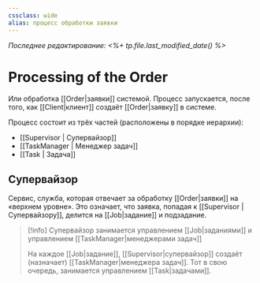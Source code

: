 ```yaml
---
cssclass: wide
alias: процесс обработки заявки
---
```


*Последнее редактирование: <%+ tp.file.last_modified_date() %>*

# Processing of the Order

Или обработка [[Order|заявки]] системой. Процесс запускается, после того, как [[Client|клиент]] создаёт [[Order|заявку]] в системе.

Процесс состоит из трёх частей (расположены в порядке иерархии): 

- [[Supervisor | Супервайзор]]
- [[TaskManager | Менеджер задач]]
- [[Task | Задача]]

## Супервайзор

Сервис, служба, которая отвечает за обработку [[Order|заявки]] на «верхнем уровне». Это означает, что заявка, попадая к [[Supervisor | Супервайзору]], делится на [[Job|задание]] и подзадание. 

> [!info] Супервайзор занимается управлением [[Job|заданиями]] и управлением [[TaskManager|менеджерами задач]] 
> 
> На каждое [[Job|задание]], [[Supervisor|супервайзор]] создаёт (назначает) [[TaskManager|менеджера задач]]. Тот в свою очередь, занимается управлением [[Task|задачами]].
